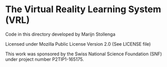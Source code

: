 The Virtual Reality Learning System (VRL)
===================
    
Code in this directory developed by Marijn Stollenga

Licensed under Mozilla Public License Version 2.0 (See LICENSE file)

This work was sponsored by the Swiss National Science Foundation (SNF) under project number P2TIP1-165175.